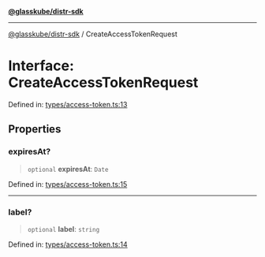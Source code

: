 [**@glasskube/distr-sdk**](../README.md)

***

[@glasskube/distr-sdk](../README.md) / CreateAccessTokenRequest

# Interface: CreateAccessTokenRequest

Defined in: [types/access-token.ts:13](https://github.com/glasskube/distr/blob/1c5d885406264f4301a9de61610438b702cea814/sdk/js/src/types/access-token.ts#L13)

## Properties

### expiresAt?

> `optional` **expiresAt**: `Date`

Defined in: [types/access-token.ts:15](https://github.com/glasskube/distr/blob/1c5d885406264f4301a9de61610438b702cea814/sdk/js/src/types/access-token.ts#L15)

***

### label?

> `optional` **label**: `string`

Defined in: [types/access-token.ts:14](https://github.com/glasskube/distr/blob/1c5d885406264f4301a9de61610438b702cea814/sdk/js/src/types/access-token.ts#L14)
